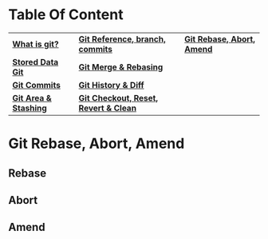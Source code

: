 # Table Of Content
|                                                                                     	|                                                                                                                                                             	|                                                                                                                         	|
|-------------------------------------------------------------------------------------	|-------------------------------------------------------------------------------------------------------------------------------------------------------------	|-------------------------------------------------------------------------------------------------------------------------	|
| **[What is git?](https://github.com/mwimam/what-is-git#what-is-git)**               	| **[Git Reference, branch, commits](https://github.com/mwimam/what-is-git/tree/main/git-ref-merge-history#git-reference-branch-commits)**                    	| **[Git Rebase, Abort, Amend](https://github.com/mwimam/what-is-git/tree/main/git-rebase-amend#git-rebase-abort-amend)** 	|
| **[Stored Data Git](https://github.com/mwimam/what-is-git#stored-data-git)**        	| **[Git Merge & Rebasing](https://github.com/mwimam/what-is-git/tree/main/git-ref-merge-history#git-merge--rebasing)**                                       	|                                                                                                                         	|
| **[Git Commits](https://github.com/mwimam/what-is-git#git-commits)**                	| **[Git History & Diff](https://github.com/mwimam/what-is-git/tree/main/git-ref-merge-history#git-history--diff)**                                           	|                                                                                                                         	|
| **[Git Area & Stashing](https://github.com/mwimam/what-is-git#git-area--stashing)** 	| **[Git Checkout, Reset, Revert & Clean](https://github.com/mwimam/what-is-git/tree/main/git-checkout-reset-revert-clean#git-checkout-reset-revert--clean)** 	|                                                                                                                         	|

# Git Rebase, Abort, Amend
## Rebase

## Abort

## Amend
